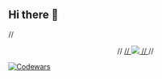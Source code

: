 ## Hi there 👋

//<p align="center" >
//    <a href="https://www.codewars.com/users/ask_generator">
//      <img src="https://github.r2v.ch/codewars?user=ask_generator&stroke=blue" />
//    </a>
//</p>


<!--
**allstudysomething/allstudysomething** is a ✨ _special_ ✨ repository because its `README.md` (this file) appears on your GitHub profile.

Here are some ideas to get you started:

- 🔭 I’m currently working on ...
- 🌱 I’m currently learning ...
- 👯 I’m looking to collaborate on ...
- 🤔 I’m looking for help with ...
- 💬 Ask me about ...
- 📫 How to reach me: ...
- 😄 Pronouns: ...
- ⚡ Fun fact: ...
-->

[![Codewars](https://github.r2v.ch/codewars?user=ask_generator&stroke=green&hide_clan=true&name=true&top_languages=true&theme=gradient_midnight_puple)](https://www.codewars.com/users/ask_generator)


